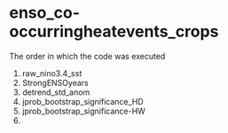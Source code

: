 # enso_co-occurringheatevents_crops

The order in which the code was executed

1. raw_nino3.4_sst
2. StrongENSOyears
3. detrend_std_anom
4. jprob_bootstrap_significance_HD
5. jprob_bootstrap_significance-HW
6. 
